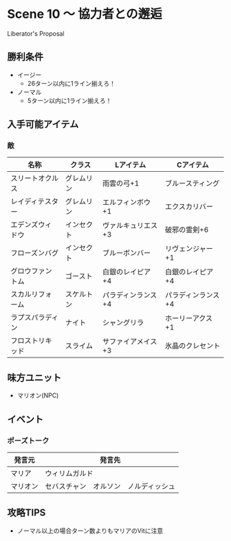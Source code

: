 # Scene 10 ～ 協力者との邂逅  

Liberator's Proposal

## 勝利条件 

- イージー
  - 26ターン以内に1ライン揃えろ！
- ノーマル
  - 5ターン以内に1ライン揃えろ！

## 入手可能アイテム 

### 敵

|名称|クラス|Lアイテム|Cアイテム|
|---|---|---|---|
|スリートオクルス|グレムリン|雨雲の弓+1|ブルースティング|
|レイディテスター|グレムリン|エルフィンボウ+1|エクスカリバー|
|エデンズウィドウ|インセクト|ヴァルキュリエス+3|破邪の霊剣+6|
|フローズンバグ|インセクト|ブルーボンバー|リヴェンジャー+1|
|グロウファントム|ゴースト|白銀のレイピア+4|白銀のレイピア+4|
|スカルリフォーム|スケルトン|パラディンランス+4|パラディンランス+4|
|ラプスパラディン|ナイト|シャングリラ|ホーリーアクス+1|
|フロストリキッド|スライム|サファイアメイス+3|氷晶のクレセント|

## 味方ユニット 

- マリオン(NPC)

## イベント 

### ポーズトーク

|発言元|発言先|
|---|---|
|マリア|ウィリムガルド|
|マリオン|セバスチャン　オルソン　ノルディッシュ|

## 攻略TIPS 

- ノーマル以上の場合ターン数よりもマリアのVitに注意

